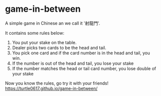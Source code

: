 # game-in-between

A simple game in Chinese an we call it '射龍門'.

It contains some rules below:
1. You put your stake on the table.
1. Dealer picks two cards to be the head and tail.
1. You pick one card and if the card number is in the head and tail, you win.
1. If the number is out of the head and tail, you lose your stake
1. If the number matches the head or tail card number, you lose double of your stake

Now you know the rules, go try it with your friends!
https://turtle0617.github.io/game-in-between/
